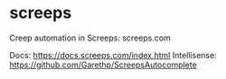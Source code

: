 # screeps
Creep automation in Screeps: screeps.com

Docs: https://docs.screeps.com/index.html
Intellisense: https://github.com/Garethp/ScreepsAutocomplete
